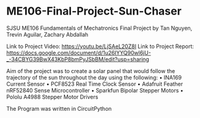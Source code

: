 # ME106-Final-Project-Sun-Chaser

SJSU ME106 Fundamentals of Mechatronics Final Project by Tan Nguyen, Trevin Aguilar, Zachary Abdallah

Link to Project Video: https://youtu.be/LjSAeL20Z8I
Link to Project Report: https://docs.google.com/document/d/1u26IYYQ90wl6jU-_-34CBYG39BwX43KbP8bmPyJSbBM/edit?usp=sharing

Aim of the project was to create a solar panel that would follow the trajectory of the sun throughout the day using the following:
• INA169 Current Sensor
• PCF8523 Real Time Clock Sensor
• Adafruit Feather nRF52840 Sense Microcontroller
• Sparkfun Bipolar Stepper Motors 
• Pololu A4988 Stepper Motor Drivers

The Program was written in CircuitPython
